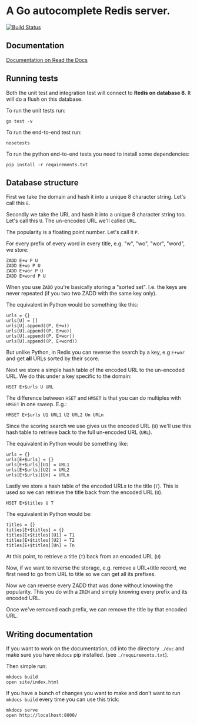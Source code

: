 A Go autocomplete Redis server.
===============================

[![Build Status](https://travis-ci.org/peterbe/autocompeter.svg?branch=master)](https://travis-ci.org/peterbe/autocompeter)

Documentation
-------------

[Documentation on Read the Docs](http://autocompeter.readthedocs.org)

Running tests
-------------

Both the unit test and integration test will connect to **Redis on
database 8**. It will do a flush on this database.

To run the unit tests run:

    go test -v

To run the end-to-end test run:

    nosetests

To run the python end-to-end tests you need to install some dependencies:

    pip install -r requirements.txt

Database structure
------------------

First we take the domain and hash it into a unique 8 character string.
Let's call this `E`.

Secondly we take the URL and hash it into a unique 8 character string too.
Let's call this `U`. The un-encoded URL we'll called `URL`.

The popularity is a floating point number. Let's call it `P`.

For every prefix of every word in every title, e.g. "w", "wo", "wor", "word",
we store:

    ZADD E+w P U
    ZADD E+wo P U
    ZADD E+wor P U
    ZADD E+word P U

When you use `ZADD` you're basically storing a "sorted set". I.e. the
keys are never repeated (if you two two ZADD with the same key only).

The equivalent in Python would be something like this:

    urls = {}
    urls[U] = []
    urls[U].append((P, E+w))
    urls[U].append((P, E+wo))
    urls[U].append((P, E+wor))
    urls[U].append((P, E+word))

But unlike Python, in Redis you can reverse the search by a key, e.g `E+wor`
and get **all** URLs sorted by their score.

Next we store a simple hash table of the encoded URL to the un-encoded URL.
We do this under a key specific to the domain:

    HSET E+$urls U URL

The difference between `HSET` and `HMSET` is that you can do multiples with
`HMSET` in one sweep. E.g.:

    HMSET E+$urls U1 URL1 U2 URL2 Un URLn

Since the scoring search we use gives us the encoded URL (`U`) we'll use
this hash table to retrieve back to the full un-encoded URL (`URL`).

The equivalent in Python would be something like:

    urls = {}
    urls[E+$urls] = {}
    urls[E+$urls][U1] = URL1
    urls[E+$urls][U2] = URL2
    urls[E+$urls][Un] = URLn

Lastly we store a hash table of the encoded URLs to the title (`T`). This is
used so we can retrieve the title back from the encoded URL (`U`).

    HSET E+$titles U T

The equivalent in Python would be:

    titles = {}
    titles[E+$titles] = {}
    titles[E+$titles][U1] = T1
    titles[E+$titles][U2] = T2
    titles[E+$titles][Un] = Tn

At this point, to retrieve a title (`T`) back from an encoded URL (`U`)

Now, if we want to reverse the storage, e.g. remove a URL+title record, we
first need to go from URL to title so we can get all its prefixes.

Now we can reverse every ZADD that was done without knowing the popularity.
This you do with a `ZREM` and simply knowing every prefix and its encoded URL.

Once we've removed each prefix, we can remove the title by that encoded URL.


Writing documentation
---------------------

If you want to work on the documentation, cd into the directory `./doc`
and make sure you have `mkdocs` pip installed. (see
`./requirements.txt`).

Then simple run:

    mkdocs build
    open site/index.html

If you have a bunch of changes you want to make and don't want to run
`mkdocs build` every time you can use this trick:

    mkdocs serve
    open http://localhost:8000/
